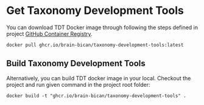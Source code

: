# Get Taxonomy Development Tools

You can download TDT Docker image through following the steps defined in project [GitHub Container Registry](https://github.com/brain-bican/taxonomy-development-tools/pkgs/container/taxonomy-development-tools).

```
docker pull ghcr.io/brain-bican/taxonomy-development-tools:latest
```

## Build Taxonomy Development Tools

Alternatively, you can build TDT docker image in your local. Checkout the project and run given command in the project root folder:

```
docker build -t "ghcr.io/brain-bican/taxonomy-development-tools" .
```